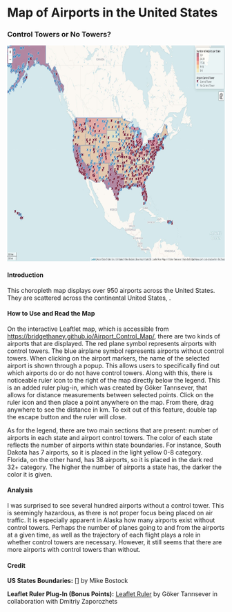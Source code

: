 # Map of Airports in the United States


### Control Towers or No Towers?

<img src="img/airport_map.JPG" width="800" height="500">

#### Introduction

This choropleth map displays over 950 airports across the United States. They are scattered across the continental United States, . 

#### How to Use and Read the Map

On the interactive Leaftlet map, which is accessible from https://bridgethaney.github.io/Airport_Control_Map/, there are two kinds of airports that are displayed. The red plane symbol represents airports with control towers. The blue airplane symbol represents airports without control towers. When clicking on the airport markers, the name of the selected airport is shown through a popup. This allows users to specifically find out which airports do or do not have control towers. Along with this, there is noticeable ruler icon to the right of the map directly below the legend. This is an added ruler plug-in, which was created by Göker Tanrısever, that allows for distance measurements between selected points. Click on the ruler icon and then place a point anywhere on the map. From there, drag anywhere to see the distance in km. To exit out of this feature, double tap the escape button and the ruler will close.

As for the legend, there are two main sections that are present: number of airports in each state and airport control towers. The color of each state reflects the number of airports within state boundaries. For instance, South Dakota has 7 airports, so it is placed in the light yellow 0-8 category. Florida, on the other hand, has 38 airports, so it is placed in the dark red 32+ category. The higher the number of airports a state has, the darker the color it is given.

#### Analysis

I was surprised to see several hundred airports without a control tower. This is seemingly hazardous, as there is not proper focus being placed on air traffic. It is especially apparent in Alaska how many airports exist without control towers. Perhaps the number of planes going to and from the airports at a given time, as well as the trajectory of each flight plays a role in whether control towers are necessary. However, it still seems that there are more airports with control towers than without.

#### Credit

<b>US States Boundaries:</b> [] by Mike Bostock

<b>Leaflet Ruler Plug-In (Bonus Points):</b> [Leaflet Ruler](https://github.com/gokertanrisever/leaflet-ruler) by Göker Tanrısever in collaboration with Dmitriy Zaporozhets


